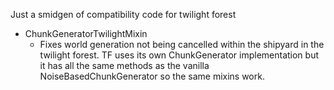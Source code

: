 Just a smidgen of compatibility code for twilight forest

- ChunkGeneratorTwilightMixin
  - Fixes world generation not being cancelled within the shipyard in the
    twilight forest. TF uses its own ChunkGenerator implementation but it has
    all the same methods as the vanilla NoiseBasedChunkGenerator so the same
    mixins work.

